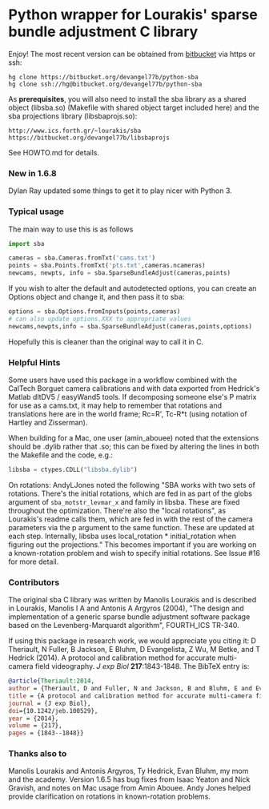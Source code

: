 # Python wrapper for Lourakis' sparse bundle adjustment C library 

Enjoy! The most recent version can be obtained from [bitbucket](https://bitbucket.org/devangel77b/python-sba) via https or ssh:
```
hg clone https://bitbucket.org/devangel77b/python-sba
hg clone ssh://hg@bitbucket.org/devangel77b/python-sba
```

As **prerequisites**, you will also need to install the sba library as a shared object (libsba.so) (Makefile with shared object target included here) and the sba projections library (libsbaprojs.so):

```
http://www.ics.forth.gr/~lourakis/sba
https://bitbucket.org/devangel77b/libsbaprojs
```

See HOWTO.md for details.



### New in 1.6.8

Dylan Ray updated some things to get it to play nicer with Python 3.



### Typical usage

The main way to use this is as follows

```python
import sba

cameras = sba.Cameras.fromTxt('cams.txt')
points = sba.Points.fromTxt('pts.txt',cameras.ncameras)
newcams, newpts, info = sba.SparseBundleAdjust(cameras,points)
```

If you wish to alter the default and autodetected options, you can
create an Options object and change it, and then pass it to sba:
```python
options = sba.Options.fromInputs(points,cameras)
# can also update options.XXX to appropriate values
newcams,newpts,info = sba.SparseBundleAdjust(cameras,points,options)
```

Hopefully this is cleaner than the original way to call it in C. 

### Helpful Hints

Some users have used this package in a workflow combined with the CalTech
Borguet camera calibrations and with data exported from Hedrick's Matlab 
dltDV5 / easyWand5 tools.  If decomposing someone else's P matrix for use
as a cams.txt, it may help to remember that rotations and translations here 
are in the world frame; Rc=R', Tc-R*t (using notation of Hartley and 
Zisserman).

When building for a Mac, one user (amin_abouee) noted that the extensions 
should be .dylib rather that .so; this can be fixed by altering the lines in both the Makefile and the code, e.g.:

```python
libsba = ctypes.CDLL("libsba.dylib")
```
On rotations: AndyLJones noted the following "SBA works with two sets of rotations. There's the initial rotations, which are fed in as part of the globs argument of `sba_motstr_levmar_x` and family in libsba. These are fixed throughout the optimization. There're also the "local rotations", as Lourakis's readme calls them, which are fed in with the rest of the camera parameters via the p argument to the same function. These are updated at each step. Internally, libsba uses local_rotation * initial_rotation when figuring out the projections." This becomes important if you are working on a known-rotation problem and wish to specify initial rotations. See Issue #16 for more detail. 

    
### Contributors

The original sba C library was written by Manolis Lourakis and is 
described in Lourakis, Manolis I A and Antonis A Argyros (2004), "The design 
and implementation of a generic sparse bundle adjustment software package 
based on the Levenberg-Marquardt algorithm", FOURTH_ICS TR-340.

If using this package in research work, we would appreciate you citing it: D Theriault, N Fuller, B Jackson, E Bluhm, D Evangelista, Z Wu, M Betke, and T Hedrick (2014). A protocol and calibration method for accurate multi-camera field videography. *J exp Biol* **217**:1843-1848. The BibTeX entry is:

```bibtex
@article{Theriault:2014,
author = {Theriault, D and Fuller, N and Jackson, B and Bluhm, E and Evangelista, D and Wu, Z and Betke, M and Hedrick, T},
title = {A protocol and calibration method for accurate multi-camera field videography},
journal = {J exp Biol},
doi={10.1242/jeb.100529},
year = {2014},
volume = {217},
pages = {1843--1848}}
```


### Thanks also to

Manolis Lourakis and Antonis Argyros, Ty Hedrick, Evan Bluhm, my mom and the academy. Version 1.6.5 has bug fixes from Isaac Yeaton and Nick Gravish, and notes on Mac usage from Amin Abouee. Andy Jones helped provide clarification on rotations in known-rotation problems.

